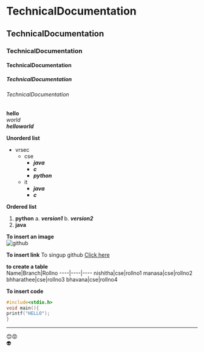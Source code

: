 # TechnicalDocumentation
## TechnicalDocumentation
### TechnicalDocumentation
#### TechnicalDocumentation
##### TechnicalDocumentation
###### TechnicalDocumentation
**hello**  
*world*  
***helloworld***  


**Unorderd list**
- vrsec
  * cse
    + ***java***
    + ***c***
    + ***python*** 
  * it
     + ***java***
     + ***c***  
     
     
**Ordered list**
1. **python**
  a. ***version1***
  b. ***version2***
2. **java**  

**To insert an image**  
![github](https://github.blog/wp-content/uploads/2020/02/github-india-saritocat1.png?fit=1200%2C630)  

**To insert link**
To singup github [Click here](https://github.com/join)

**to create a table**  
Name|Branch|Rollno
----|----|----
nishitha|cse|rollno1
manasa|cse|rollno2
bhharathee|cse|rollno3
bhavana|cse|rollno4  

**To insert code**
```C
#include<stdio.h>
void main(){
printf("HELLO");
}
```
------------------------------------------------------------------------
:blush::rage:  
:alien:
